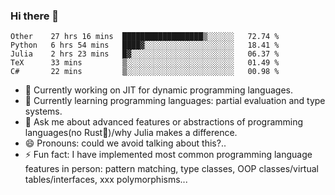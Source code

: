 
### Hi there 👋

<!--START_SECTION:waka-->
```text
Other    27 hrs 16 mins  ██████████████████▒░░░░░░   72.74 % 
Python   6 hrs 54 mins   ████▓░░░░░░░░░░░░░░░░░░░░   18.41 % 
Julia    2 hrs 23 mins   █▓░░░░░░░░░░░░░░░░░░░░░░░   06.37 % 
TeX      33 mins         ▒░░░░░░░░░░░░░░░░░░░░░░░░   01.49 % 
C#       22 mins         ▒░░░░░░░░░░░░░░░░░░░░░░░░   00.98 % 
```
<!--END_SECTION:waka-->

- 🔭 Currently working on JIT for dynamic programming languages.
- 🌱 Currently learning programming languages: partial evaluation and type systems.
- 💬 Ask me about advanced features or abstractions of programming languages(no Rust🤔)/why Julia makes a difference.
- 😄 Pronouns: could we avoid talking about this?..
- ⚡ Fun fact: I have implemented most common programming language features in person: pattern matching, type classes, OOP classes/virtual tables/interfaces, xxx polymorphisms...

<!--
**thautwarm/thautwarm** is a ✨ _special_ ✨ repository because its `README.md` (this file) appears on your GitHub profile.

Here are some ideas to get you started:

- 🔭 I’m currently working on ...
- 🌱 I’m currently learning ...
- 👯 I’m looking to collaborate on ...
- 🤔 I’m looking for help with ...
- 💬 Ask me about ...
- 📫 How to reach me: ...
- 😄 Pronouns: ...
- ⚡ Fun fact: ...
-->
